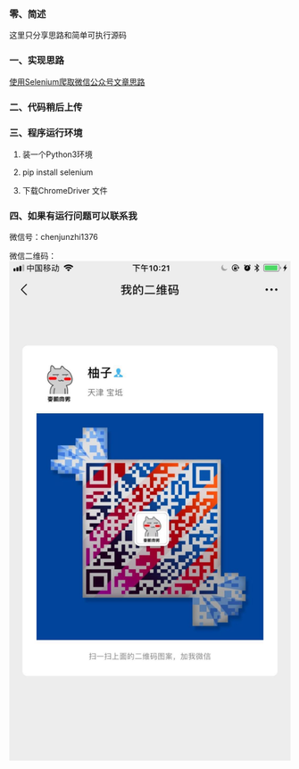### 零、简述
这里只分享思路和简单可执行源码

### 一、实现思路
[使用Selenium爬取微信公众号文章思路](http://note.youdao.com/noteshare?id=ed7e1147635ab2de0ec8eef75f4503e6) 

### 二、代码稍后上传


### 三、程序运行环境

1. 装一个Python3环境

2. pip install selenium

3. 下载ChromeDriver 文件

### 四、如果有运行问题可以联系我
微信号：chenjunzhi1376

微信二维码：
![描述](https://github.com/JunzhiCHEN/crawling-wechat-article/blob/master/join_wechat.jpeg)

